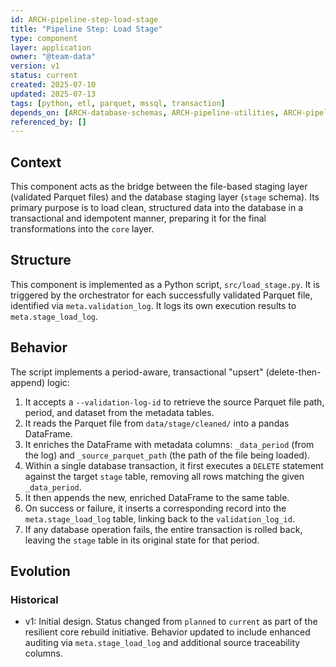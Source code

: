 ```yaml
---
id: ARCH-pipeline-step-load-stage
title: "Pipeline Step: Load Stage"
type: component
layer: application
owner: "@team-data"
version: v1
status: current
created: 2025-07-10
updated: 2025-07-13
tags: [python, etl, parquet, mssql, transaction]
depends_on: [ARCH-database-schemas, ARCH-pipeline-utilities, ARCH-pipeline-step-validate]
referenced_by: []
---
```

## Context
This component acts as the bridge between the file-based staging layer (validated Parquet files) and the database staging layer (`stage` schema). Its primary purpose is to load clean, structured data into the database in a transactional and idempotent manner, preparing it for the final transformations into the `core` layer.

## Structure
This component is implemented as a Python script, `src/load_stage.py`. It is triggered by the orchestrator for each successfully validated Parquet file, identified via `meta.validation_log`. It logs its own execution results to `meta.stage_load_log`.

## Behavior
The script implements a period-aware, transactional "upsert" (delete-then-append) logic:
1.  It accepts a `--validation-log-id` to retrieve the source Parquet file path, period, and dataset from the metadata tables.
2.  It reads the Parquet file from `data/stage/cleaned/` into a pandas DataFrame.
3.  It enriches the DataFrame with metadata columns: `_data_period` (from the log) and `_source_parquet_path` (the path of the file being loaded).
4.  Within a single database transaction, it first executes a `DELETE` statement against the target `stage` table, removing all rows matching the given `_data_period`.
5.  It then appends the new, enriched DataFrame to the same table.
6.  On success or failure, it inserts a corresponding record into the `meta.stage_load_log` table, linking back to the `validation_log_id`.
7.  If any database operation fails, the entire transaction is rolled back, leaving the `stage` table in its original state for that period.

## Evolution
### Historical
- v1: Initial design. Status changed from `planned` to `current` as part of the resilient core rebuild initiative. Behavior updated to include enhanced auditing via `meta.stage_load_log` and additional source traceability columns. 